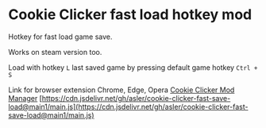 # Cookie Clicker fast load hotkey mod


Hotkey for fast load game save.

Works on steam version too.

Load with hotkey `L` last saved game by pressing default game hotkey `Ctrl + S`

Link for browser extension Chrome, Edge, Opera [Cookie Clicker Mod Manager](https://chrome.google.com/webstore/detail/cookie-clicker-mod-manage/gehplcbdghdjeinldbgkjdffgkdcpned) [https://cdn.jsdelivr.net/gh/asler/cookie-clicker-fast-save-load@main1/main.js](https://cdn.jsdelivr.net/gh/asler/cookie-clicker-fast-save-load@main1/main.js)
